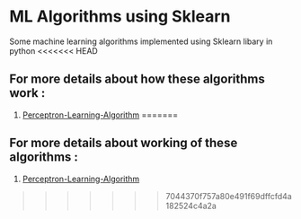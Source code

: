 # ML Algorithms using Sklearn
 Some machine learning algorithms implemented using Sklearn libary in python
<<<<<<< HEAD

## For more details about how these algorithms work :
 1) [Perceptron-Learning-Algorithm](https://towardsdatascience.com/perceptron-learning-algorithm-d5db0deab975)
=======
 
## For more details about working of these algorithms :
 1) [Perceptron-Learning-Algorithm](https://towardsdatascience.com/perceptron-learning-algorithm-d5db0deab975)

>>>>>>> 7044370f757a80e491f69dffcfd4a182524c4a2a
